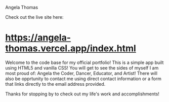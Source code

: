 Angela Thomas

Check out the live site here: 

# https://angela-thomas.vercel.app/index.html

Welcome to the code base for my official portfolio! This is a simple
app built using HTML5 and vanilla CSS! You will get to see the sides
of myself I am most proud of: Angela the Coder, Dancer, Educator,
and Artist! There will also be opprtunity to contact me using 
direct contact information or a form that links directly to the email address
provided.

Thanks for stopping by to check out my life's work and accomplishments!
